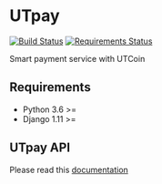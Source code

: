 # UTpay

[![Build Status](https://travis-ci.org/UTpay/utpay.svg?branch=master)](https://travis-ci.org/UTpay/utpay)
[![Requirements Status](https://requires.io/github/UTpay/utpay/requirements.svg?branch=master)](https://requires.io/github/UTpay/utpay/requirements/?branch=master)

Smart payment service with UTCoin

## Requirements
- Python 3.6 >=
- Django 1.11 >=

## UTpay API
Please read this [documentation](https://github.com/UTpay/UTpay/blob/master/api/README.md)
